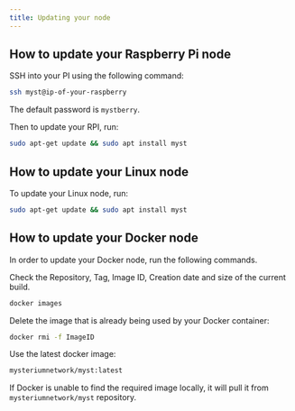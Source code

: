 ```yaml
---
title: Updating your node
---
```


## How to update your Raspberry Pi node

SSH into your PI using the following command:

```bash
ssh myst@ip-of-your-raspberry
```

The default password is  `mystberry`.

Then to update your RPI, run:

```bash
sudo apt-get update && sudo apt install myst
```

## How to update your Linux node

To update your Linux node, run:
```bash
sudo apt-get update && sudo apt install myst
```

## How to update your Docker node

In order to update your Docker node, run the following commands.

Check the Repository, Tag, Image ID, Creation date and size of the current build.

```bash
docker images
```

Delete the image that is already being used by your Docker container:

```bash
docker rmi -f ImageID
```

Use the latest docker image:

```bash
mysteriumnetwork/myst:latest
```

If Docker is unable to find the required image locally, it will pull it from `mysteriumnetwork/myst` repository.
